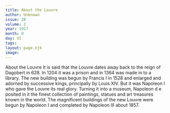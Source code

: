 ```yaml
---
title: About the Louvre
author: Unknown
issue: 28
volume: 2
year: 1917
month: 9
day: VI
tags:
layout: page.njk
image:
---
```

About the Louvre   It is said that the Louvre dates away back to the reign of Dagobert in 628. In 1204 it was a prison and in 1364 was made in to a library. The new building was begun by Francis I in 1528 and enlarged and adorned by successive kings, principally by Louis XIV. But it was Napoleon I who gave the Louvre its real glory. Turning it into a museum, Napoleon d e posited in it the finest collection of paintings, statues and art treasures known in the world. The magnificent buildings of the new Louvre were begun by Napoleon I and completed by Napoleon III about 1857.   




